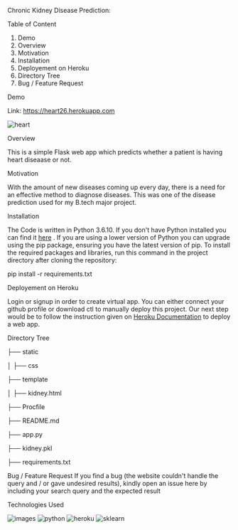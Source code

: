 Chronic Kidney Disease Prediction:

Table of Content
1. Demo
2. Overview
3. Motivation
4. Installation
5. Deployement on Heroku
6. Directory Tree
7. Bug / Feature Request

Demo

Link: 
https://heart26.herokuapp.com

![heart](https://user-images.githubusercontent.com/36689965/120914900-8311cd80-c6be-11eb-8615-880c90ff3e0a.JPG)

Overview

This is a simple Flask web app which predicts whether a patient is having heart diseaase or not. 

Motivation

With the amount of new diseases coming up every day, there is a need for an effective method to diagnose diseases.  This was one of the disease prediction used for my B.tech major project. 

Installation

The Code is written in Python 3.6.10. If you don't have Python installed you can find it [here](https://www.python.org) . If you are using a lower version of Python you can upgrade using the pip package, ensuring you have the latest version of pip. To install the required packages and libraries, run this command in the project directory after cloning the repository:


pip install -r requirements.txt

Deployement on Heroku

Login or signup in order to create virtual app. You can either connect your github profile or download ctl to manually deploy this project.
Our next step would be to follow the instruction given on [Heroku Documentation](https://devcenter.heroku.com/articles/getting-started-with-python)  to deploy a web app.


Directory Tree

├── static 

 │   ├── css
 
├── template

 │   ├── kidney.html
 
├── Procfile

├── README.md

├── app.py 

├── kidney.pkl

├── requirements.txt
 

Bug / Feature Request
If you find a bug (the website couldn't handle the query and / or gave undesired results), kindly open an issue here by including your search query and the expected result 

Technologies Used 


![images](https://user-images.githubusercontent.com/36689965/120914925-a3da2300-c6be-11eb-84a3-f84380c776d7.jpg)
![python](https://user-images.githubusercontent.com/36689965/117563454-97fd4000-b0c3-11eb-866b-3929f09b6cbc.jpg)
![heroku](https://user-images.githubusercontent.com/36689965/117563393-2ae9aa80-b0c3-11eb-9731-2c681ca645d6.png) ![sklearn](https://user-images.githubusercontent.com/36689965/117563487-e1e62600-b0c3-11eb-83bb-e6cb104408f2.png)



